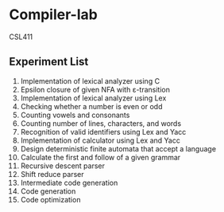 # Compiler-lab
CSL411

## Experiment List

1. Implementation of lexical analyzer using C
2. Epsilon closure of given NFA with ε-transition
3. Implementation of lexical analyzer using Lex
4. Checking whether a number is even or odd
5. Counting vowels and consonants
6. Counting number of lines, characters, and words
7. Recognition of valid identifiers using Lex and Yacc
8. Implementation of calculator using Lex and Yacc
9. Design deterministic finite automata that accept a language
10. Calculate the first and follow of a given grammar
11. Recursive descent parser
12. Shift reduce parser
13. Intermediate code generation
14. Code generation
15. Code optimization
